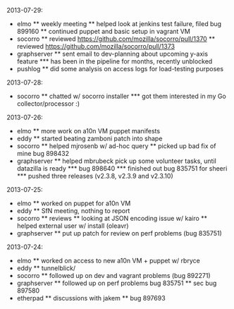 2013-07-29:
* elmo
** weekly meeting
** helped look at jenkins test failure, filed bug 899160
** continued puppet and basic setup in vagrant VM
* socorro
** reviewed https://github.com/mozilla/socorro/pull/1370
** reviewed https://github.com/mozilla/socorro/pull/1373
* graphserver
** sent email to dev-planning about upcoming y-axis feature
*** has been in the pipeline for months, recently unblocked
* pushlog
** did some analysis on access logs for load-testing purposes

2013-07-28:
* socorro
** chatted w/ socorro installer
*** got them interested in my Go collector/processor :)

2013-07-26:
* elmo
** more work on a10n VM puppet manifests
* eddy
** started beating zamboni patch into shape
* socorro
** helped mjrosenb w/ ad-hoc query
** picked up bad fix of mine bug 898432
* graphserver
** helped mbrubeck pick up some volunteer tasks, until datazilla is ready
*** bug 898640
*** finished out bug 835751 for sheeri
*** pushed three releases (v2.3.8, v2.3.9 and v2.3.10)

2013-07-25:
* elmo
** worked on puppet for a10n VM
* eddy
** SfN meeting, nothing to report
* socorro
** reviews
** looking at JSON encoding issue w/ kairo
** helped external user w/ install (oleavr)
* graphserver
** put up patch for review on perf problems (bug 835751)

2013-07-24:

* elmo
** worked on access to new a10n VM + puppet w/ rbryce
* eddy
** tunnelblick/
* socorro
** followed up on dev and vagrant problems (bug 892271)
* graphserver
** followed up on perf problems bug 835751
** sec bug 897580
* etherpad
** discussions with jakem
** bug 897693
